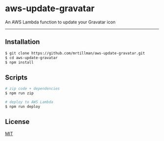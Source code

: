 # aws-update-gravatar

An AWS Lambda function to update your Gravatar icon

---

## Installation

```sh
$ git clone https://github.com/mrtillman/aws-update-gravatar.git
$ cd aws-update-gravatar
$ npm install
```

## Scripts

```sh
# zip code + dependencies
$ npm run zip

# deploy to AWS Lambda
$ npm run deploy
```

## License

[MIT](https://github.com/mrtillman/aws-update-gravatar/blob/main/LICENSE)